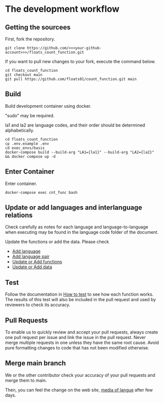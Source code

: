 # The development workflow

## Getting the sourcees
First, fork the repository.
```
git clone https://github.com/<<<your-github-account>>>/floats_count_function.git
```

If you want to pull new changes to your fork, execute the command below.
```
cd floats_count_function
git checkout main
git pull https://github.com/floats01/count_function.git main
```

## Build
Build development container using docker.

"sudo" may be required.

la1 and la2 are language codes, and their order should be determined alphabetically.
```
cd floats_count_function
cp .env.example .env
cd exec_envs/basis
docker-compose build --build-arg "LA1={la1}" --build-arg "LA2={la2}" && docker compose up -d
```

## Enter Container
Enter container.

```
docker-compose exec cnt_func bash
```
## Update or add languages and interlanguage relations
Check carefully as notes for each language and language-to-language when executing may be found in the language code folder of the document.

Update the functions or add the data.
Please check 
- [Add language](Add_language.md)
- [Add language pair](Add_language_pair.md)
- [Update or Add functions](Update_or_Add_functions.md)
- [Update or Add data](Update_or_Add_data.md)

## Test 
Follow the documentation in [How to test](How_to_test.md) to see how each function works.
The results of this test will also be included in the pull request and used by reviewers to check its accuracy.

## Pull Requests

To enable us to quickly review and accept your pull requests, always create one pull request per issue and link the issue in the pull request. Never merge multiple requests in one unless they have the same root cause.  Avoid pure formatting changes to code that has not been modified otherwise.

## Merge main branch

We or the other contributor check your accuracy of your pull requests and merge them to main.

Then, you can feel the change on the web site, [media of langue](http://media-of-langue.org/) after few days.
